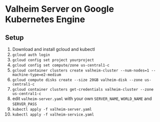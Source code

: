 # Valheim Server on Google Kubernetes Engine

## Setup

1. Download and install gcloud and kubectl
2. `gcloud auth login`
3. `gcloud config set project yourproject`
4. `gcloud config set compute/zone us-central1-c`
5. `gcloud container clusters create valheim-cluster --num-nodes=1 --machine-type=e2-medium`
6. `gcloud compute disks create --size 20GB valheim-disk --zone us-central1-c`
7. `gcloud container clusters get-credentials valheim-cluster --zone us-central1-c`
8. edit `valheim-server.yaml` with your own `SERVER_NAME`, `WORLD_NAME` and `SERVER_PASS`
9. `kubectl apply -f valheim-server.yaml`
10. `kubectl apply -f valheim-service.yaml`
